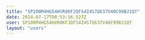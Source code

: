 ```yaml
---
title: "SP100M4HG54HVR8KFJQFS4Z4S7Q637V40C99BJ1QY"
date: 2024-07-17T08:53:16.527Z
user: SP100M4HG54HVR8KFJQFS4Z4S7Q637V40C99BJ1QY
layout: "users"
---
```

    
